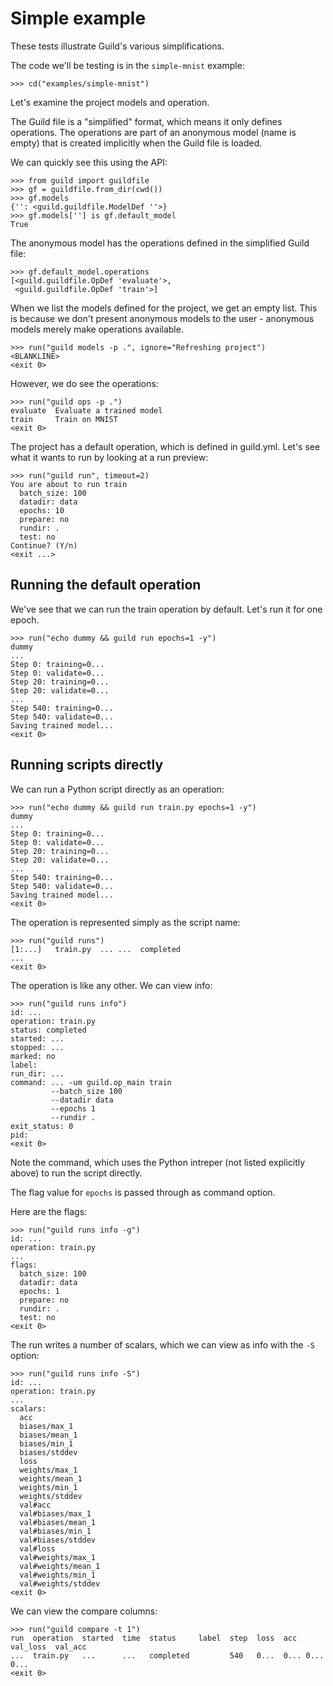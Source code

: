 # Simple example

These tests illustrate Guild's various simplifications.

The code we'll be testing is in the `simple-mnist` example:

    >>> cd("examples/simple-mnist")

Let's examine the project models and operation.

The Guild file is a "simplified" format, which means it only defines
operations. The operations are part of an anonymous model (name is
empty) that is created implicitly when the Guild file is loaded.

We can quickly see this using the API:

    >>> from guild import guildfile
    >>> gf = guildfile.from_dir(cwd())
    >>> gf.models
    {'': <guild.guildfile.ModelDef ''>}
    >>> gf.models[''] is gf.default_model
    True

The anonymous model has the operations defined in the simplified Guild
file:

    >>> gf.default_model.operations
    [<guild.guildfile.OpDef 'evaluate'>,
     <guild.guildfile.OpDef 'train'>]

When we list the models defined for the project, we get an empty
list. This is because we don't present anonymous models to the user -
anonymous models merely make operations available.

    >>> run("guild models -p .", ignore="Refreshing project")
    <BLANKLINE>
    <exit 0>

However, we do see the operations:

    >>> run("guild ops -p .")
    evaluate  Evaluate a trained model
    train     Train on MNIST
    <exit 0>

The project has a default operation, which is defined in
guild.yml. Let's see what it wants to run by looking at a run preview:

    >>> run("guild run", timeout=2)
    You are about to run train
      batch_size: 100
      datadir: data
      epochs: 10
      prepare: no
      rundir: .
      test: no
    Continue? (Y/n)
    <exit ...>

## Running the default operation

We've see that we can run the train operation by default. Let's run it
for one epoch.

    >>> run("echo dummy && guild run epochs=1 -y")
    dummy
    ...
    Step 0: training=0...
    Step 0: validate=0...
    Step 20: training=0...
    Step 20: validate=0...
    ...
    Step 540: training=0...
    Step 540: validate=0...
    Saving trained model...
    <exit 0>

## Running scripts directly

We can run a Python script directly as an operation:

    >>> run("echo dummy && guild run train.py epochs=1 -y")
    dummy
    ...
    Step 0: training=0...
    Step 0: validate=0...
    Step 20: training=0...
    Step 20: validate=0...
    ...
    Step 540: training=0...
    Step 540: validate=0...
    Saving trained model...
    <exit 0>

The operation is represented simply as the script name:

    >>> run("guild runs")
    [1:...]   train.py  ... ...  completed
    ...
    <exit 0>

The operation is like any other. We can view info:

    >>> run("guild runs info")
    id: ...
    operation: train.py
    status: completed
    started: ...
    stopped: ...
    marked: no
    label:
    run_dir: ...
    command: ... -um guild.op_main train
             --batch_size 100
             --datadir data
             --epochs 1
             --rundir .
    exit_status: 0
    pid:
    <exit 0>

Note the command, which uses the Python intreper (not listed
explicitly above) to run the script directly.

The flag value for `epochs` is passed through as command option.

Here are the flags:

    >>> run("guild runs info -g")
    id: ...
    operation: train.py
    ...
    flags:
      batch_size: 100
      datadir: data
      epochs: 1
      prepare: no
      rundir: .
      test: no
    <exit 0>

The run writes a number of scalars, which we can view as info with the
`-S` option:

    >>> run("guild runs info -S")
    id: ...
    operation: train.py
    ...
    scalars:
      acc
      biases/max_1
      biases/mean_1
      biases/min_1
      biases/stddev
      loss
      weights/max_1
      weights/mean_1
      weights/min_1
      weights/stddev
      val#acc
      val#biases/max_1
      val#biases/mean_1
      val#biases/min_1
      val#biases/stddev
      val#loss
      val#weights/max_1
      val#weights/mean_1
      val#weights/min_1
      val#weights/stddev
    <exit 0>

We can view the compare columns:

    >>> run("guild compare -t 1")
    run  operation  started  time  status     label  step  loss  acc  val_loss  val_acc
    ...  train.py   ...      ...   completed         540   0...  0... 0...      0...
    <exit 0>
